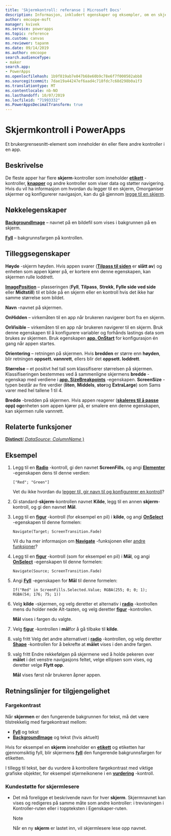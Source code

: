 ```yaml
---
title: 'Skjermkontroll: referanse | Microsoft Docs'
description: Informasjon, inkludert egenskaper og eksempler, om en skjermkontroll
author: emcoope-msft
manager: kvivek
ms.service: powerapps
ms.topic: reference
ms.custom: canvas
ms.reviewer: tapanm
ms.date: 09/14/2019
ms.author: emcoope
search.audienceType:
- maker
search.app:
- PowerApps
ms.openlocfilehash: 1b9f819ab7e047b68e60b9c78e6f7f000502abb8
ms.sourcegitcommit: 7dae19a44247ef6aad4c718fdc7c68d298b0a1f3
ms.translationtype: MT
ms.contentlocale: nb-NO
ms.lasthandoff: 10/07/2019
ms.locfileid: "71993332"
ms.PowerAppsDecimalTransform: true
---
```

# <a name="screen-control-in-powerapps"></a>Skjermkontroll i PowerApps

Et brukergrensesnitt-element som inneholder én eller flere andre kontroller i en app.

## <a name="description"></a>Beskrivelse

De fleste apper har flere **skjerm**-kontroller som inneholder **[etikett](control-text-box.md)** -kontroller, **[knapper](control-button.md)** og andre kontroller som viser data og støtter navigering. Hvis du vil ha informasjon om hvordan du legger til en skjerm, Omorganiser skjermer og konfigurerer navigasjon, kan du gå gjennom [legge til en skjerm](../add-screen-context-variables.md).

## <a name="key-properties"></a>Nøkkelegenskaper

**[BackgroundImage](properties-visual.md)** – navnet på en bildefil som vises i bakgrunnen på en skjerm.

**[Fyll](properties-color-border.md)** – bakgrunnsfargen på kontrollen.

## <a name="additional-properties"></a>Tilleggsegenskaper

**Høyde** -skjerm høyden. Hvis appen svarer ([**Tilpass til siden**](../set-aspect-ratio-portrait-landscape.md#change-screen-size-and-orientation) er **slått av**) og enheten som appen kjører på, er kortere enn denne egenskapen, kan skjermen rulle loddrett.

**[ImagePosition](properties-visual.md)** – plasseringen (**Fyll**, **Tilpass**, **Strekk**, **Fylle side ved side** eller **Midtstill**) til et bilde på en skjerm eller en kontroll hvis det ikke har samme størrelse som bildet.

**Navn** -navnet på skjermen.

**OnHidden** – virkemåten til en app når brukeren navigerer bort fra en skjerm.

**OnVisible** – virkemåten til en app når brukeren navigerer til en skjerm.  Bruk denne egenskapen til å konfigurere variabler og forhånds lastings data som brukes av skjermen.  Bruk egenskapen [**app. OnStart**](../functions/object-app.md#onstart-property) for konfigurasjon én gang når appen startes.

**Orientering** – retningen på skjermen. Hvis **bredden** er større enn **høyden**, blir retningen **oppsett. vannrett**, ellers blir det **oppsett. loddrett**.

**Størrelse** – et positivt hel tall som klassifiserer størrelsen på skjermen. Klassifiseringen bestemmes ved å sammenligne skjermens **bredde** -egenskap med verdiene i [**app. SizeBreakpoints**](../functions/signals.md) -egenskapen. **ScreenSize** -typen består av fire verdier (**liten**, **Middels**, **stor**og **ExtraLarge**) som Sams varer med hel tallene 1 til 4.

**Bredde** -bredden på skjermen. Hvis appen reagerer ([**skaleres til å passe**](../set-aspect-ratio-portrait-landscape.md#change-screen-size-and-orientation) **opp) og**enheten som appen kjører på, er smalere enn denne egenskapen, kan skjermen rulle vannrett.

## <a name="related-functions"></a>Relaterte funksjoner

[**Distinct**( *DataSource*; *ColumnName* )](../functions/function-distinct.md)

## <a name="example"></a>Eksempel

1. Legg til en **[Radio](control-radio.md)** -kontroll, gi den navnet **ScreenFills**, og angi **[Elementer](properties-core.md)** -egenskapen dens til denne verdien:

    `["Red"; "Green"]`

    Vet du ikke hvordan du [legger til, gir navn til og konfigurerer en kontroll](../add-configure-controls.md)?

1. Gi standard-**skjerm**-kontrollen navnet **Kilde**, legg til en annen **skjerm**-kontroll, og gi den navnet **Mål**.

1. Legg til en **[figur](control-shapes-icons.md)** -kontroll (for eksempel en pil) i **kilde**, og angi **[OnSelect](properties-core.md)** -egenskapen til denne formelen:

    `Navigate(Target; ScreenTransition.Fade)`

    Vil du ha mer informasjon om **[Navigate](../functions/function-navigate.md)** -funksjonen eller [andre funksjoner](../formula-reference.md)?

1. Legg til en **[figur](control-shapes-icons.md)** -kontroll (som for eksempel en pil) i **Mål**, og angi **[OnSelect](properties-core.md)** -egenskapen til denne formelen:

    `Navigate(Source; ScreenTransition.Fade)`

1. Angi **[Fyll](properties-color-border.md)** -egenskapen for **Mål** til denne formelen:

    `If("Red" in ScreenFills.Selected.Value; RGBA(255; 0; 0; 1); RGBA(54; 176; 75; 1))`

1. Velg **kilde** -skjermen, og velg deretter et alternativ i **[radio](control-radio.md)** -kontrollen mens du holder nede Alt-tasten, og velg deretter **[figur](control-shapes-icons.md)** -kontrollen.

    **Mål** vises i fargen du valgte.

1. Velg **[figur](control-shapes-icons.md)** -kontrollen i **mål**for å gå tilbake til **kilde**.

1. valg fritt Velg det andre alternativet i **[radio](control-radio.md)** -kontrollen, og velg deretter **[Shape](control-shapes-icons.md)** -kontrollen for å bekrefte at **målet** vises i den andre fargen.

1. valg fritt Endre rekkefølgen på skjermene ved å holde pekeren over **målet** i det venstre navigasjons feltet, velge ellipsen som vises, og deretter velge **Flytt opp**.

    **Mål** vises først når brukeren åpner appen.

## <a name="accessibility-guidelines"></a>Retningslinjer for tilgjengelighet

### <a name="color-contrast"></a>Fargekontrast

Når **skjermen** er den fungerende bakgrunnen for tekst, må det være tilstrekkelig med fargekontrast mellom:

- **[Fyll](properties-color-border.md)** og tekst
- **[BackgroundImage](properties-visual.md)** og tekst (hvis aktuelt)

Hvis for eksempel en **skjerm** inneholder en **[etikett](control-text-box.md)**  og etiketten har gjennomsiktig fyll, blir skjermens **[fyll](properties-color-border.md)** den fungerende bakgrunnsfargen for etiketten.

I tillegg til tekst, bør du vurdere å kontrollere fargekontrast med viktige grafiske objekter, for eksempel stjerneikonene i en **[vurdering](control-rating.md)** -kontroll.

### <a name="screen-reader-support"></a>Kundestøtte for skjermlesere

- Det må foreligge et beskrivende navn for hver **skjerm**. Skjermnavnet kan vises og redigeres på samme måte som andre kontroller: i trevisningen i Kontroller-ruten eller i toppteksten i Egenskaper-ruten.

    > [!NOTE]
  > Når en ny **skjerm** er lastet inn, vil skjermlesere lese opp navnet.
